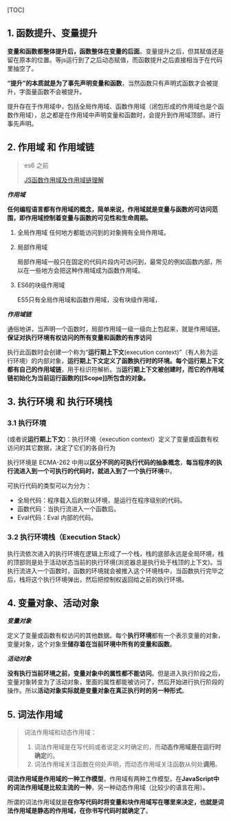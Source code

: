 [TOC]

## 1. 函数提升、变量提升 ##

**变量和函数都整体提升后，函数整体在变量的后面**。变量提升之后，但其赋值还是留在原本的位置。等js运行到了之后动态赋值，而函数提升之后直接相当于在代码里抽空了。

**“提升”的本质就是为了事先声明变量和函数**，当然函数只有声明式函数才会被提升，字面量函数不会被提升。

提升存在于作用域中，包括全局作用域、函数作用域（闭包形成的作用域也是个函数作用域），总之都是在作用域中声明变量和函数时，会提升到作用域顶部，进行事先声明。

## 2. 作用域 和 **作用域链** ##

> es6 之前
>
> [JS函数作用域及作用域链理解](https://www.cnblogs.com/mrzl/p/4415149.html)

***作用域***

**任何编程语言都有作用域的概念，简单来说，作用域就是变量与函数的可访问范围，即作用域控制着变量与函数的可见性和生命周期。**

1. 全局作用域
   任何地方都能访问到的对象拥有全局作用域。

2. 局部作用域

   局部作用域一般只在固定的代码片段内可访问到，最常见的例如函数内部，所以在一些地方会把这种作用域成为函数作用域。

3. ES6的块级作用域

   ES5只有全局作用域和函数作用域，没有块级作用域，

***作用域链***

通俗地讲，当声明一个函数时，局部作用域一级一级向上包起来，就是作用域链。**保证对执行环境有权访问的所有变量和函数的有序访问**

执行此函数时会创建一个称为“**运行期上下文**(execution context)”（有人称为运行环境）的内部对象，**运行期上下文定义了函数执行时的环境。每个运行期上下文都有自己的作用域链**，用于标识符解析。当**运行期上下文被创建时，而它的作用域链初始化为当前运行函数的[[Scope]]所包含的对象。**

## 3. 执行环境 和 执行环境栈 ##

### 3.1 执行环境 ###

(或者说**运行期上下文**)：执行环境（execution context）定义了变量或函数有权访问的其它数据，决定了它们的各自行为

执行环境是 ECMA-262 中用以**区分不同的可执行代码的抽象概念**，**每当程序的执行流进入到一个可执行的代码时，**就进入到了一个**执行环境**中。

可执行代码的类型可以为分为：

- 全局代码：程序载入后的默认环境，是运行在程序级别的代码。
- 函数代码：当执行流进入一个函数后。
- Eval代码：Eval 内部的代码。

### 3.2 执行环境栈（Execution Stack） ###

执行流依次进入的执行环境在逻辑上形成了一个栈，栈的底部永远是全局环境，栈的顶部则是处于活动状态当前的执行环境(浏览器总是执行处于栈顶的上下文)。当执行流进入一个函数时，函数的环境就会被推入这个环境栈中，当函数执行完毕之后，栈将这个执行环境弹出，然后把控制权返回给之前的执行环境。

## 4. 变量对象、活动对象 ##

***变量对象***

定义了变量或函数有权访问的其他数据。每个**执行环境**都有一个表示变量的对象，变量对象，这个对象里**储存着在当前环境中所有的变量和函数**。

***活动对象***

**没有执行当前环境之前，变量对象中的属性都不能访问**。但是进入执行阶段之后，变量对象转变为了活动对象，里面的属性都能被访问了，然后开始进行执行阶段的操作。所以**活动对象实际就是变量对象在真正执行时的另一种形式**。

## 5. 词法作用域 ##

> 词法作用域和动态作用域：
>
> 1. 词法作用域是在写代码或者说定义时确定的，而**动态作用域是在运行时确定**的。 
> 2. 词法作用域关注函数在何处声明，而动态作用域关注函数从何处**调用**。

**词法作用域是作用域的一种工作模型**，作用域有两种工作模型，在**JavaScript中的词法作用域是比较主流的一种**，另一种动态作用域（比较少的语言在用）。

所谓的词法作用域就是**在你写代码时将变量和块作用域写在哪里来决定，也就是词法作用域是静态的作用域，在你书写代码时就确定了**。